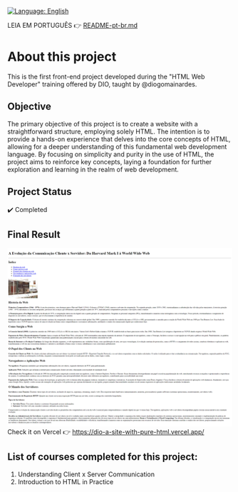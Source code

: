 [![Language: English](https://img.shields.io/badge/Language-English-green.svg)](README-en.md)

LEIA EM PORTUGUÊS 👉 [README-pt-br.md](https://github.com/LucasCatuyama/DIO-a-site-with-pure-html/blob/main/README-pt-br.md)

# About this project
This is the first front-end project developed during the "HTML Web Developer" training offered by DIO, taught by @diogomainardes.

## Objective
The primary objective of this project is to create a website with a straightforward structure, employing solely HTML. The intention is to provide a hands-on experience that delves into the core concepts of HTML, allowing for a deeper understanding of this fundamental web development language. By focusing on simplicity and purity in the use of HTML, the project aims to reinforce key concepts, laying a foundation for further exploration and learning in the realm of web development.

## Project Status
✔️ Completed

## Final Result
![screenshot](https://github.com/LucasCatuyama/DIO-a-site-with-pure-html/blob/main/dio-a-site-with-pure-html.png)
Check it on Vercel 👉 https://dio-a-site-with-pure-html.vercel.app/

## List of courses completed for this project:
1. Understanding Client x Server Communication
2. Introduction to HTML in Practice
